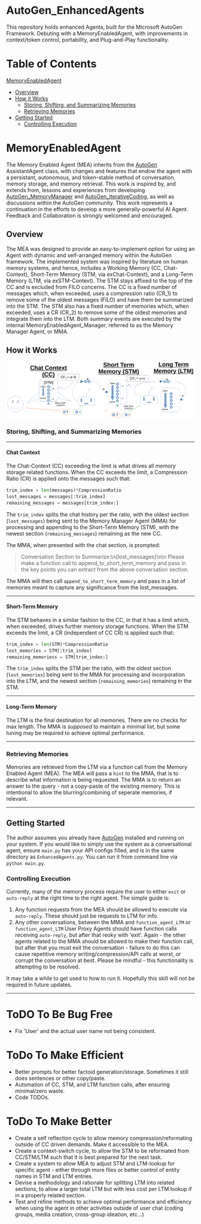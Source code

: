 # AutoGen_EnhancedAgents
This repository holds enhanced Agents, built for the Microsoft AutoGen Framework. Debuting with a MemoryEnabledAgent, with improvements in context/token control, portability, and Plug-and-Play functionality. 


# Table of Contents  
[MemoryEnabledAgent](#MEA)
 - [Overview](#MEA_Overview)
 - [How it Works](#MEA_HowItWorks)
   - [Storing, Shifting, and Summarizing Memories](#MEA_SSSM)
   - [Retrieving Memories](#MEA_RM)
 - [Getting Started](#MEA_GettingStarted)
   - [Controlling Execution](#MEA_ControllingExecution)

<a name="MEA"/>

# MemoryEnabledAgent 


The Memory Enabled Agent (MEA) inherits from the [AutoGen](https://github.com/microsoft/autogen#autogen) AssistantAgent class, with changes and features that endow the agent with a persistant, autonomous, and token-stable method of conversation, memory storage, and memory retrieval. This work is inspired by, and extends from, lessons and experiences from developing [AutoGen_MemoryManager](https://github.com/Andyinater/AutoGen_MemoryManager#autogen_memorymanager) and [AutoGen_IterativeCoding](https://github.com/Andyinater/AutoGen_IterativeCoding), as well as discussions within the AutoGen community. This work represents a continuation in the efforts to develop a more generally-powerful AI Agent. Feedback and Collaboration is strongly welcomed and encouraged.

<a name="MEA_Overview"/>

## Overview


The MEA was designed to provide an easy-to-implement option for using an Agent with dynamic and self-arranged memory within the AutoGen framework. The implemented system was inspired by literature on human memory systems, and hence, includes a Working Memory (CC, Chat-Context), Short-Term Memory (STM, via exChat-Context), and a Long-Term Memory (LTM, via exSTM-Context). The STM stays affixed to the top of the CC and is excluded from FILO concerns. The CC is a fixed number of messages which, when exceeded, uses a compression ratio (CR_1) to remove some of the oldest messages (FILO) and have them be summarized into the STM. The STM also has a fixed number of memories which, when exceeded, uses a CR (CR_2) to remove some of the oldest memories and integrate them into the LTM. Both summary events are executed by the internal MemoryEnabledAgent_Manager, referred to as the Memory Manager Agent, or MMA.


<a name="MEA_HowItWorks"/>

## How it Works

![Diagram of Memory Flow](/MemoryFlow.PNG)

<a name="MEA_SSSM"/>

### Storing, Shifting, and Summarizing Memories

*********************

#### Chat Context

The Chat-Context (CC) exceeding the limit is what drives all memory storage related functions. When the CC exceeds the limit, a Compression Ratio (CR) is applied onto the messages such that:

```python
trim_index = len(messages)*CompressionRatio
lost_messages = messages[:trim_index]
remaining_messages = messages[trim_index:]
```

The `trim_index` splits the chat history per the ratio, with the oldest section (`lost_messages`) being sent to the Memory Manager Agent (MMA) for processing and appending to the Short-Term Memory (STM), with the newest section (`remaining_messages`) remaining as the new CC.

The MMA, when presented with the chat section, is prompted:

> Conversation Section to Summarize:\n{lost_messages}\n\n Please make a function call to append_to_short_term_memory and pass in the key points you can extract from the above conversation section.

The MMA will then call `append_to_short_term_memory` and pass in a list of memories meant to capture any significance from the lost_messages.

***************

#### Short-Term Memory

The STM behaves in a similar fashion to the CC, in that it has a limit which, when exceeded, drives further memory storage functions. When the STM exceeds the limit, a CR (independent of CC CR) is applied such that:

```python
trim_index = len(STM)*CompressionRatio
lost_memories = STM[:trim_index]
remaining_memoriess = STM[trim_index:]
```

The `trim_index` splits the STM per the ratio, with the oldest section (`lost_memories`) being sent to the MMA for processing and incorporation into the LTM, and the newest section (`remaining_memories`) remaining in the STM.

**************

#### Long-Term Memory

The LTM is the final destination for all memories. There are no checks for max length. The MMA is *supposed* to maintain a minimal list, but some tuning may be required to achieve optimal performance.

*********

<a name="MEA_RM"/>

### Retrieving Memories

Memories are retrieved from the LTM via a function call from the Memory Enabled Agent (MEA). The MEA will pass a `hint` to the MMA, that is to describe what information is being requested. The MMA is to return an answer to the query - not a copy-paste of the existing memory. This is intentional to allow the blurring/combining of seperate memories, if relevant.

************

<a name="MEA_GettingStarted"/>

## Getting Started

The author assumes you already have [AutoGen](https://github.com/microsoft/autogen#installation) installed and running on your system. If you would like to simply use the system as a conversational agent, ensure `main.py` has your API configs filled, and is in the same directory as `EnhancedAgents.py`. You can run it from command line via `python main.py`.

<a name="MEA_ControllingExecution"/>

### Controlling Execution

Currently, many of the memory process require the user to either `exit` or `auto-reply` at the right time to the right agent. The simple guide is:

1. Any function requests from the MEA should be allowed to execute via `auto-reply`. These should just be requests to LTM for info.
2. Any other conversations, between the MMA and `function_agent_LTM` or `function_agent_LTM` User Proxy Agents should have function calls receiving `auto-reply`, but after that reoky with 'exit'. Again - the other agents related to the MMA should be allowed to make their function call, but after that you must exit the conversation - failure to do this can cause repetitive memory writing/compression/API calls at worst, or corrupt the conversation at best. Please be mindful - this functionality is attempting to be resolved.

It may take a while to get used to how to run it. Hopefully this skill will not be required in future updates.


************


# ToDO To Be Bug Free
- Fix 'User' and the actual user name not being consistent.

# ToDo To Make Efficient

- Better prompts for better factoid generation/storage. Sometimes it still does sentences or other copy/paste.
- Automation of CC, STM, and LTM function calls, after ensuring minimal/zero waste.
- Code TODOs.

# ToDo To Make Better

- Create a self reflection cycle to allow memory compression/reformating outside of CC driven demands. Make it accessible to the MEA.
- Create a context-switch cycle, to allow the STM to be reformated from CC/STM/LTM such that it is best prepared for the next task.
- Create a system to allow MEA to adjust STM and LTM-lookup for specific agent - either through more files or better control of entity names in STM and LTM entries.
- Devise a methodology and rationale for splitting LTM into related sections, to allow a larger total LTM but with less cost per LTM lookup if in a properly related section.
- Test and refine methods to achieve optimal performance and efficiency when using the agent in other activities outside of user chat (coding groups, media creation, cross-group ideation, etc...)





